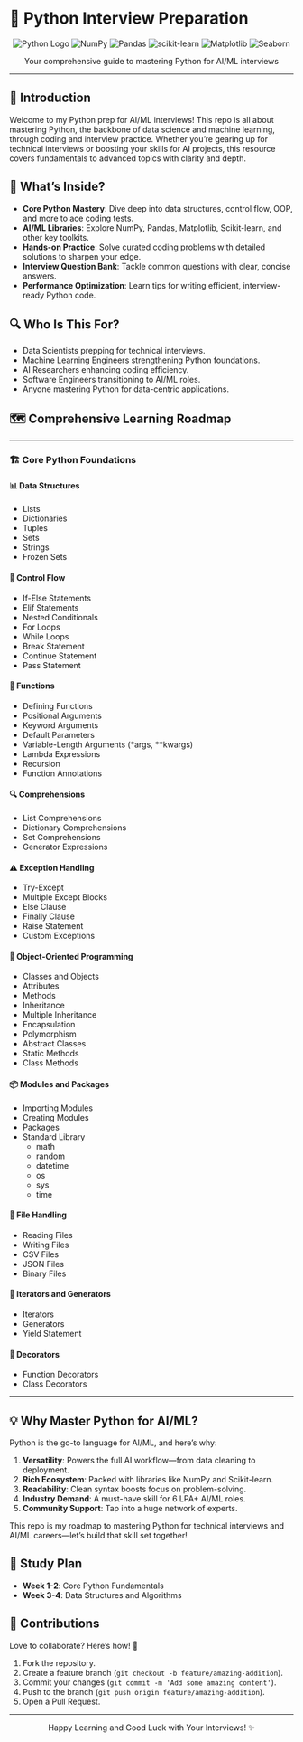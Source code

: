 # 🐍 Python Interview Preparation

<div align="center">
  <img src="https://img.shields.io/badge/Python-3776AB?style=for-the-badge&logo=python&logoColor=white" alt="Python Logo" />
  <img src="https://img.shields.io/badge/NumPy-013243?style=for-the-badge&logo=numpy&logoColor=white" alt="NumPy" />
  <img src="https://img.shields.io/badge/Pandas-150458?style=for-the-badge&logo=pandas&logoColor=white" alt="Pandas" />
  <img src="https://img.shields.io/badge/scikit--learn-F7931E?style=for-the-badge&logo=scikit-learn&logoColor=white" alt="scikit-learn" />
  <img src="https://img.shields.io/badge/Matplotlib-11557C?style=for-the-badge&logo=matplotlib&logoColor=white" alt="Matplotlib" />
  <img src="https://img.shields.io/badge/Seaborn-9EDAE5?style=for-the-badge&logo=seaborn&logoColor=white" alt="Seaborn" />

</div>
<p align="center">Your comprehensive guide to mastering Python for AI/ML interviews</p>

---

## 📖 Introduction

Welcome to my Python prep for AI/ML interviews! This repo is all about mastering Python, the backbone of data science and machine learning, through coding and interview practice. Whether you’re gearing up for technical interviews or boosting your skills for AI projects, this resource covers fundamentals to advanced topics with clarity and depth.

## 🌟 What’s Inside?

- **Core Python Mastery**: Dive deep into data structures, control flow, OOP, and more to ace coding tests.
- **AI/ML Libraries**: Explore NumPy, Pandas, Matplotlib, Scikit-learn, and other key toolkits.
- **Hands-on Practice**: Solve curated coding problems with detailed solutions to sharpen your edge.
- **Interview Question Bank**: Tackle common questions with clear, concise answers.
- **Performance Optimization**: Learn tips for writing efficient, interview-ready Python code.

## 🔍 Who Is This For?

- Data Scientists prepping for technical interviews.
- Machine Learning Engineers strengthening Python foundations.
- AI Researchers enhancing coding efficiency.
- Software Engineers transitioning to AI/ML roles.
- Anyone mastering Python for data-centric applications.

## 🗺️ Comprehensive Learning Roadmap

---

### 🏗️ Core Python Foundations

#### 📊 Data Structures
- Lists
- Dictionaries
- Tuples
- Sets
- Strings
- Frozen Sets

#### 🔄 Control Flow
- If-Else Statements
- Elif Statements
- Nested Conditionals
- For Loops
- While Loops
- Break Statement
- Continue Statement
- Pass Statement

#### 🧩 Functions
- Defining Functions
- Positional Arguments
- Keyword Arguments
- Default Parameters
- Variable-Length Arguments (*args, **kwargs)
- Lambda Expressions
- Recursion
- Function Annotations

#### 🔍 Comprehensions
- List Comprehensions
- Dictionary Comprehensions
- Set Comprehensions
- Generator Expressions

#### ⚠️ Exception Handling
- Try-Except
- Multiple Except Blocks
- Else Clause
- Finally Clause
- Raise Statement
- Custom Exceptions

#### 🧬 Object-Oriented Programming
- Classes and Objects
- Attributes
- Methods
- Inheritance
- Multiple Inheritance
- Encapsulation
- Polymorphism
- Abstract Classes
- Static Methods
- Class Methods

#### 📦 Modules and Packages
- Importing Modules
- Creating Modules
- Packages
- Standard Library
  - math
  - random
  - datetime
  - os
  - sys
  - time

#### 📄 File Handling
- Reading Files
- Writing Files
- CSV Files
- JSON Files
- Binary Files

#### 🔄 Iterators and Generators
- Iterators
- Generators
- Yield Statement

#### 🎁 Decorators
- Function Decorators
- Class Decorators

---

## 💡 Why Master Python for AI/ML?

Python is the go-to language for AI/ML, and here’s why:
1. **Versatility**: Powers the full AI workflow—from data cleaning to deployment.
2. **Rich Ecosystem**: Packed with libraries like NumPy and Scikit-learn.
3. **Readability**: Clean syntax boosts focus on problem-solving.
4. **Industry Demand**: A must-have skill for 6 LPA+ AI/ML roles.
5. **Community Support**: Tap into a huge network of experts.

This repo is my roadmap to mastering Python for technical interviews and AI/ML careers—let’s build that skill set together!

## 📆 Study Plan

- **Week 1-2**: Core Python Fundamentals
- **Week 3-4**: Data Structures and Algorithms

## 🤝 Contributions

Love to collaborate? Here’s how! 🌟
1. Fork the repository.
2. Create a feature branch (`git checkout -b feature/amazing-addition`).
3. Commit your changes (`git commit -m 'Add some amazing content'`).
4. Push to the branch (`git push origin feature/amazing-addition`).
5. Open a Pull Request.

---

<div align="center">
  <p>Happy Learning and Good Luck with Your Interviews! ✨</p>
</div>